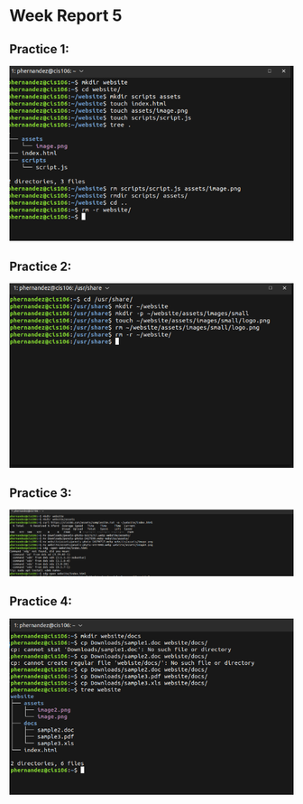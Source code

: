 # Week Report 5

## Practice 1:
![p1](practice1.png)

## Practice 2:
![p2](practice2.png)

## Practice 3:
![p3](practice3.png)

## Practice 4:
![p4](practice4.png)